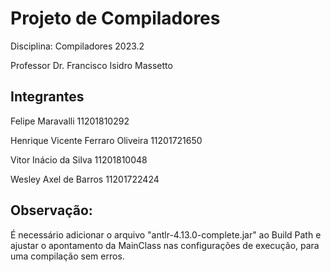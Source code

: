 # Projeto de Compiladores

Disciplina: Compiladores 2023.2

Professor Dr. Francisco Isidro Massetto

## Integrantes

Felipe Maravalli                        11201810292

Henrique Vicente Ferraro Oliveira		11201721650

Vitor Inácio da Silva				    11201810048

Wesley Axel de Barros			    	11201722424

## Observação:

É necessário adicionar o arquivo "antlr-4.13.0-complete.jar" ao Build Path e ajustar o apontamento da MainClass nas configurações de execução, para uma compilação sem erros.

